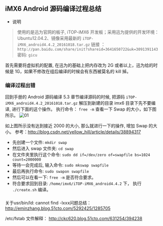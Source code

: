 ## iMX6 Android 源码编译过程总结
* 说明

>使用的是迅为官网的板子, iTOP-iMX6 开发板；采用迅为提供的开发环境： Ubuntu12.04.2、镜像采用最新的 `iTOP-iMX6_android4.4.2_20161018.tar.gz` 链接 ： `http://pan.baidu.com/share/init?shareid=3641650722&uk=3091391143` 密码: `gicu`

首先需要将虚拟机的配置, 在迅为的基础上把内存改为 2G 或者以上，迅为给的时候是 1G，如果不修改在组后编译的时候会有东西被莫名的 kill 掉。

### 编译过程出错
回到手册的 Android 源码编译 5.3 章节编译源码的时候, 把源码 `iTOP-iMX6_android4.4.2_20161018.tar.gz` 解压到新建的目录 imx6 目录下先不要编译, 进行下面的这个操作。 
执行命令： `free -m` 查看一下 Swap 的大小，如下图所示。
![01]()

如上图所示没有达到接近 2000 的大小, 那么就进行一下的操作, 增加 Swap 的大小。
参考：http://blog.csdn.net/yellow_hill/article/details/38894317

* 先创建一个文件: `mkdir swap`
* 然后进入 swap 文件夹: `cd swap`
* 在文件夹里执行这个命令: `sudo dd if=/dev/zero of=swapfile bs=1024 count=2000000`
* 等待一会完成后, 输入命令: `sudo mkswap swapfile`
* 最后再执行命令: `sudo swapon swapfile`
* 然后可以在看一下: `free -m` 是否符合要求。
* 符合要求回到目录: `/home/imx6/iTOP-iMX6_android4.4.2` 下， 执行 `./create.sh` 编译。

###
 

关于usr/bin/ld: cannot find -lxxx问题总结：
http://eminzhang.blog.51cto.com/5292425/1285705

/etc/fstab 文件解释： http://ckc620.blog.51cto.com/631254/394238